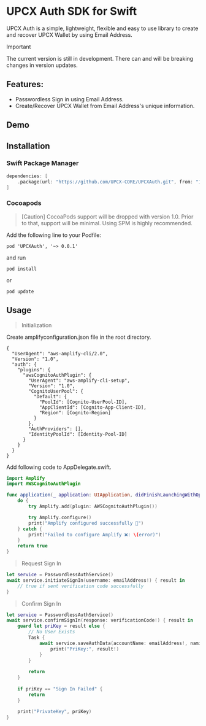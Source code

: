 # UPCX Auth SDK for Swift

UPCX Auth is a simple, lightweight, flexible and easy to use library to create and recover UPCX Wallet by using Email Address.


> [!IMPORTANT]
> The current version is still in development. There can and will be breaking changes in version updates.

## Features:

* Passwordless Sign in using Email Address.
* Create/Recover UPCX Wallet from Email Address's unique information.


## Demo

## Installation

### Swift Package Manager
```swift
dependencies: [
    .package(url: "https://github.com/UPCX-CORE/UPCXAuth.git", from: "1.0.0")
]
```

### Cocoapods

> [Caution]
> CocoaPods support will be dropped with version 1.0. Prior to that, support will be minimal. Using SPM is highly recommended.

Add the following line to your Podfile:

```
pod 'UPCXAuth', '~> 0.0.1'
```

and run

```
pod install
```

or

```
pod update
```

## Usage

> Initialization

Create amplifyconfiguration.json file in the root directory.
```
{
  "UserAgent": "aws-amplify-cli/2.0",
  "Version": "1.0",
  "auth": {
    "plugins": {
      "awsCognitoAuthPlugin": {
        "UserAgent": "aws-amplify-cli-setup",
        "Version": "1.0",
        "CognitoUserPool": {
          "Default": {
            "PoolId": [Cognito-UserPool-ID],
            "AppClientId": [Cognito-App-Client-ID],
            "Region": [Cognito-Region]
          }
        },
        "AuthProviders": [],
        "IdentityPoolId": [Identity-Pool-ID]
      }
    }
  }
}
```

Add following code to AppDelegate.swift.
```swift
import Amplify
import AWSCognitoAuthPlugin

func application(_ application: UIApplication, didFinishLaunchingWithOptions launchOptions: [UIApplication.LaunchOptionsKey: Any]?) -> Bool {
    do {
        try Amplify.add(plugin: AWSCognitoAuthPlugin())

        try Amplify.configure()
        print("Amplify configured successfully 🎉")
    } catch {
        print("Failed to configure Amplify ❌: \(error)")
    }
    return true
}
```

> Request Sign In
```swift
let service = PasswordlessAuthService()
await service.initiateSignIn(username: emailAddress!) { result in
    // true if sent verification code successfully
}
```

> Confirm Sign In
```swift
let service = PasswordlessAuthService()
await service.confirmSignIn(response: verificationCode!) { result in
    guard let priKey = result else {
        // No User Exists
        Task {
            await service.saveAuthData(accountName: emailAddress!, namingServerUrl: namingServerUrl, shardId: shardId) { result in
                print("PriKey:", result!)
            }
        }
        
        return
    }
    
    if priKey == "Sign In Failed" {
        return
    }
    
    print("PrivateKey", priKey)
}
```